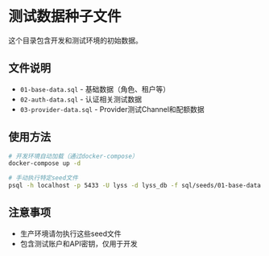 # 测试数据种子文件

这个目录包含开发和测试环境的初始数据。

## 文件说明

- `01-base-data.sql` - 基础数据（角色、租户等）
- `02-auth-data.sql` - 认证相关测试数据
- `03-provider-data.sql` - Provider测试Channel和配额数据

## 使用方法

```bash
# 开发环境自动加载（通过docker-compose）
docker-compose up -d

# 手动执行特定seed文件
psql -h localhost -p 5433 -U lyss -d lyss_db -f sql/seeds/01-base-data.sql
```

## 注意事项

- 生产环境请勿执行这些seed文件
- 包含测试账户和API密钥，仅用于开发
